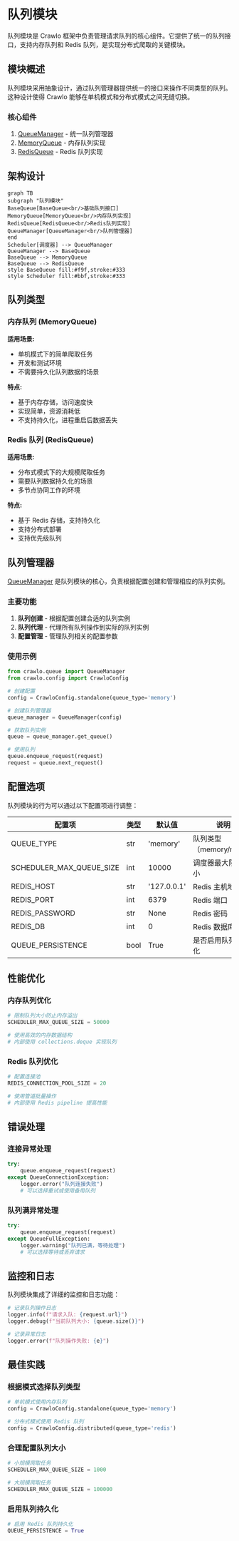 # 队列模块

队列模块是 Crawlo 框架中负责管理请求队列的核心组件。它提供了统一的队列接口，支持内存队列和 Redis 队列，是实现分布式爬取的关键模块。

## 模块概述

队列模块采用抽象设计，通过队列管理器提供统一的接口来操作不同类型的队列。这种设计使得 Crawlo 能够在单机模式和分布式模式之间无缝切换。

### 核心组件

1. [QueueManager](manager.md) - 统一队列管理器
2. [MemoryQueue](memory.md) - 内存队列实现
3. [RedisQueue](redis.md) - Redis 队列实现

## 架构设计

```mermaid
graph TB
subgraph "队列模块"
BaseQueue[BaseQueue<br/>基础队列接口]
MemoryQueue[MemoryQueue<br/>内存队列实现]
RedisQueue[RedisQueue<br/>Redis队列实现]
QueueManager[QueueManager<br/>队列管理器]
end
Scheduler[调度器] --> QueueManager
QueueManager --> BaseQueue
BaseQueue --> MemoryQueue
BaseQueue --> RedisQueue
style BaseQueue fill:#f9f,stroke:#333
style Scheduler fill:#bbf,stroke:#333
```

## 队列类型

### 内存队列 (MemoryQueue)

**适用场景:**
- 单机模式下的简单爬取任务
- 开发和测试环境
- 不需要持久化队列数据的场景

**特点:**
- 基于内存存储，访问速度快
- 实现简单，资源消耗低
- 不支持持久化，进程重启后数据丢失

### Redis 队列 (RedisQueue)

**适用场景:**
- 分布式模式下的大规模爬取任务
- 需要队列数据持久化的场景
- 多节点协同工作的环境

**特点:**
- 基于 Redis 存储，支持持久化
- 支持分布式部署
- 支持优先级队列

## 队列管理器

[QueueManager](manager.md) 是队列模块的核心，负责根据配置创建和管理相应的队列实例。

### 主要功能

1. **队列创建** - 根据配置创建合适的队列实例
2. **队列代理** - 代理所有队列操作到实际的队列实例
3. **配置管理** - 管理队列相关的配置参数

### 使用示例

```python
from crawlo.queue import QueueManager
from crawlo.config import CrawloConfig

# 创建配置
config = CrawloConfig.standalone(queue_type='memory')

# 创建队列管理器
queue_manager = QueueManager(config)

# 获取队列实例
queue = queue_manager.get_queue()

# 使用队列
queue.enqueue_request(request)
request = queue.next_request()
```

## 配置选项

队列模块的行为可以通过以下配置项进行调整：

| 配置项 | 类型 | 默认值 | 说明 |
|--------|------|--------|------|
| QUEUE_TYPE | str | 'memory' | 队列类型（memory/redis） |
| SCHEDULER_MAX_QUEUE_SIZE | int | 10000 | 调度器最大队列大小 |
| REDIS_HOST | str | '127.0.0.1' | Redis 主机地址 |
| REDIS_PORT | int | 6379 | Redis 端口 |
| REDIS_PASSWORD | str | None | Redis 密码 |
| REDIS_DB | int | 0 | Redis 数据库编号 |
| QUEUE_PERSISTENCE | bool | True | 是否启用队列持久化 |

## 性能优化

### 内存队列优化

```python
# 限制队列大小防止内存溢出
SCHEDULER_MAX_QUEUE_SIZE = 50000

# 使用高效的内存数据结构
# 内部使用 collections.deque 实现队列
```

### Redis 队列优化

```python
# 配置连接池
REDIS_CONNECTION_POOL_SIZE = 20

# 使用管道批量操作
# 内部使用 Redis pipeline 提高性能
```

## 错误处理

### 连接异常处理

```python
try:
    queue.enqueue_request(request)
except QueueConnectionException:
    logger.error("队列连接失败")
    # 可以选择重试或使用备用队列
```

### 队列满异常处理

```python
try:
    queue.enqueue_request(request)
except QueueFullException:
    logger.warning("队列已满，等待处理")
    # 可以选择等待或丢弃请求
```

## 监控和日志

队列模块集成了详细的监控和日志功能：

```python
# 记录队列操作日志
logger.info(f"请求入队: {request.url}")
logger.debug(f"当前队列大小: {queue.size()}")

# 记录异常日志
logger.error(f"队列操作失败: {e}")
```

## 最佳实践

### 根据模式选择队列类型

```python
# 单机模式使用内存队列
config = CrawloConfig.standalone(queue_type='memory')

# 分布式模式使用 Redis 队列
config = CrawloConfig.distributed(queue_type='redis')
```

### 合理配置队列大小

```python
# 小规模爬取任务
SCHEDULER_MAX_QUEUE_SIZE = 1000

# 大规模爬取任务
SCHEDULER_MAX_QUEUE_SIZE = 100000
```

### 启用队列持久化

```python
# 启用 Redis 队列持久化
QUEUE_PERSISTENCE = True
```
